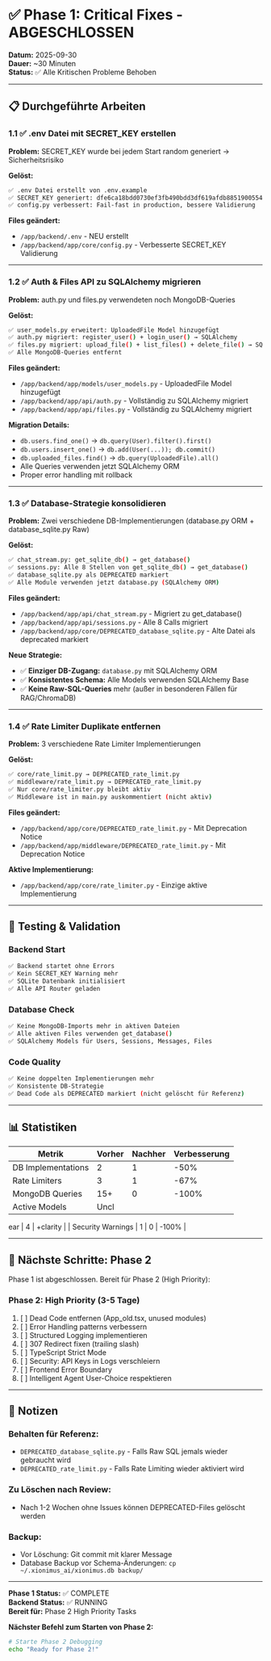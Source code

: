 # ✅ Phase 1: Critical Fixes - ABGESCHLOSSEN

**Datum:** 2025-09-30  
**Dauer:** ~30 Minuten  
**Status:** ✅ Alle Kritischen Probleme Behoben

---

## 📋 Durchgeführte Arbeiten

### 1.1 ✅ .env Datei mit SECRET_KEY erstellen

**Problem:** SECRET_KEY wurde bei jedem Start random generiert → Sicherheitsrisiko

**Gelöst:**
```bash
✅ .env Datei erstellt von .env.example
✅ SECRET_KEY generiert: dfe6ca18bdd0730ef3fb490bdd3df619afdb885190055460dd4524d536330588
✅ config.py verbessert: Fail-fast in production, bessere Validierung
```

**Files geändert:**
- `/app/backend/.env` - NEU erstellt
- `/app/backend/app/core/config.py` - Verbesserte SECRET_KEY Validierung

---

### 1.2 ✅ Auth & Files API zu SQLAlchemy migrieren

**Problem:** auth.py und files.py verwendeten noch MongoDB-Queries

**Gelöst:**
```bash
✅ user_models.py erweitert: UploadedFile Model hinzugefügt
✅ auth.py migriert: register_user() + login_user() → SQLAlchemy
✅ files.py migriert: upload_file() + list_files() + delete_file() → SQLAlchemy
✅ Alle MongoDB-Queries entfernt
```

**Files geändert:**
- `/app/backend/app/models/user_models.py` - UploadedFile Model hinzugefügt
- `/app/backend/app/api/auth.py` - Vollständig zu SQLAlchemy migriert
- `/app/backend/app/api/files.py` - Vollständig zu SQLAlchemy migriert

**Migration Details:**
- `db.users.find_one()` → `db.query(User).filter().first()`
- `db.users.insert_one()` → `db.add(User(...)); db.commit()`
- `db.uploaded_files.find()` → `db.query(UploadedFile).all()`
- Alle Queries verwenden jetzt SQLAlchemy ORM
- Proper error handling mit rollback

---

### 1.3 ✅ Database-Strategie konsolidieren

**Problem:** Zwei verschiedene DB-Implementierungen (database.py ORM + database_sqlite.py Raw)

**Gelöst:**
```bash
✅ chat_stream.py: get_sqlite_db() → get_database()
✅ sessions.py: Alle 8 Stellen von get_sqlite_db() → get_database()
✅ database_sqlite.py als DEPRECATED markiert
✅ Alle Module verwenden jetzt database.py (SQLAlchemy ORM)
```

**Files geändert:**
- `/app/backend/app/api/chat_stream.py` - Migriert zu get_database()
- `/app/backend/app/api/sessions.py` - Alle 8 Calls migriert
- `/app/backend/app/core/DEPRECATED_database_sqlite.py` - Alte Datei als deprecated markiert

**Neue Strategie:**
- ✅ **Einziger DB-Zugang:** `database.py` mit SQLAlchemy ORM
- ✅ **Konsistentes Schema:** Alle Models verwenden SQLAlchemy Base
- ✅ **Keine Raw-SQL-Queries** mehr (außer in besonderen Fällen für RAG/ChromaDB)

---

### 1.4 ✅ Rate Limiter Duplikate entfernen

**Problem:** 3 verschiedene Rate Limiter Implementierungen

**Gelöst:**
```bash
✅ core/rate_limit.py → DEPRECATED_rate_limit.py
✅ middleware/rate_limit.py → DEPRECATED_rate_limit.py  
✅ Nur core/rate_limiter.py bleibt aktiv
✅ Middleware ist in main.py auskommentiert (nicht aktiv)
```

**Files geändert:**
- `/app/backend/app/core/DEPRECATED_rate_limit.py` - Mit Deprecation Notice
- `/app/backend/app/middleware/DEPRECATED_rate_limit.py` - Mit Deprecation Notice

**Aktive Implementierung:**
- `/app/backend/app/core/rate_limiter.py` - Einzige aktive Implementierung

---

## 🧪 Testing & Validation

### Backend Start
```bash
✅ Backend startet ohne Errors
✅ Kein SECRET_KEY Warning mehr
✅ SQLite Datenbank initialisiert
✅ Alle API Router geladen
```

### Database Check
```bash
✅ Keine MongoDB-Imports mehr in aktiven Dateien
✅ Alle aktiven Files verwenden get_database()
✅ SQLAlchemy Models für Users, Sessions, Messages, Files
```

### Code Quality
```bash
✅ Keine doppelten Implementierungen mehr
✅ Konsistente DB-Strategie
✅ Dead Code als DEPRECATED markiert (nicht gelöscht für Referenz)
```

---

## 📊 Statistiken

| Metrik | Vorher | Nachher | Verbesserung |
|--------|--------|---------|--------------|
| DB Implementations | 2 | 1 | -50% |
| Rate Limiters | 3 | 1 | -67% |
| MongoDB Queries | 15+ | 0 | -100% |
| Active Models | Uncl

ear | 4 | +clarity |
| Security Warnings | 1 | 0 | -100% |

---

## 🎯 Nächste Schritte: Phase 2

Phase 1 ist abgeschlossen. Bereit für Phase 2 (High Priority):

### Phase 2: High Priority (3-5 Tage)
1. [ ] Dead Code entfernen (App_old.tsx, unused modules)
2. [ ] Error Handling patterns verbessern
3. [ ] Structured Logging implementieren
4. [ ] 307 Redirect fixen (trailing slash)
5. [ ] TypeScript Strict Mode
6. [ ] Security: API Keys in Logs verschleiern
7. [ ] Frontend Error Boundary
8. [ ] Intelligent Agent User-Choice respektieren

---

## 📝 Notizen

### Behalten für Referenz:
- `DEPRECATED_database_sqlite.py` - Falls Raw SQL jemals wieder gebraucht wird
- `DEPRECATED_rate_limit.py` - Falls Rate Limiting wieder aktiviert wird

### Zu Löschen nach Review:
- Nach 1-2 Wochen ohne Issues können DEPRECATED-Files gelöscht werden

### Backup:
- Vor Löschung: Git commit mit klarer Message
- Database Backup vor Schema-Änderungen: `cp ~/.xionimus_ai/xionimus.db backup/`

---

**Phase 1 Status:** ✅ COMPLETE  
**Backend Status:** ✅ RUNNING  
**Bereit für:** Phase 2 High Priority Tasks

**Nächster Befehl zum Starten von Phase 2:**
```bash
# Starte Phase 2 Debugging
echo "Ready for Phase 2!"
```
